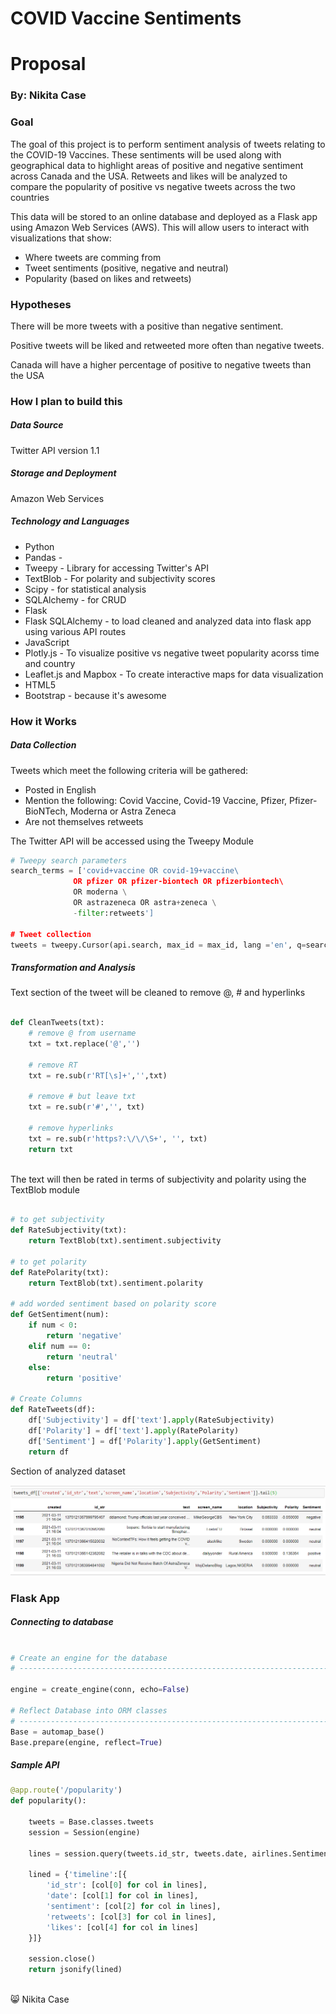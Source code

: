 # COVID Vaccine Sentiments 
# Proposal 

### By: Nikita Case


### Goal
The goal of this project is to perform sentiment analysis of tweets relating to the COVID-19 Vaccines. These sentiments will be used along with geographical data to highlight areas of positive and negative sentiment across Canada and the USA. Retweets and likes will be analyzed to compare the popularity of positive vs negative tweets across the two countries

This data will be stored to an online database and deployed as a Flask app using Amazon Web Services (AWS). This will allow users to interact with visualizations that show:
* Where tweets are comming from
* Tweet sentiments (positive, negative and neutral)
* Popularity (based on likes and retweets) 


### Hypotheses

There will be more tweets with a positive than negative sentiment.

Positive tweets will be liked and retweeted more often than negative tweets.

Canada will have a higher percentage of positive to negative tweets than the USA


### How I plan to build this

##### Data Source
Twitter API version 1.1

##### Storage and Deployment
Amazon Web Services

##### Technology and Languages
* Python
* Pandas - 
* Tweepy - Library for accessing Twitter's API
* TextBlob  - For polarity and subjectivity scores
* Scipy - for statistical analysis
* SQLAlchemy - for CRUD
* Flask
* Flask SQLAlchemy - to load cleaned and analyzed data into flask app using various API routes
* JavaScript
* Plotly.js - To visualize positive vs negative tweet popularity acorss time and country
* Leaflet.js and Mapbox - To create interactive maps for data visualization
* HTML5 
* Bootstrap - because it's awesome


### How it Works

##### Data Collection

Tweets which meet the following criteria will be gathered: 
- Posted in English
- Mention the following: Covid Vaccine, Covid-19 Vaccine, Pfizer, Pfizer-BioNTech, Moderna or Astra Zeneca
- Are not themselves retweets

The Twitter API will be accessed using the Tweepy Module 

```python 
# Tweepy search parameters
search_terms = ['covid+vaccine OR covid-19+vaccine\ 
              OR pfizer OR pfizer-biontech OR pfizerbiontech\ 
              OR moderna \
              OR astrazeneca OR astra+zeneca \
              -filter:retweets']

# Tweet collection
tweets = tweepy.Cursor(api.search, max_id = max_id, lang ='en', q=search_terms, tweet_mode='extended').items(limit)
```

##### Transformation and Analysis

Text section of the tweet will be cleaned to remove @, # and hyperlinks

```python 

def CleanTweets(txt): 
    # remove @ from username
    txt = txt.replace('@','')    
    
    # remove RT    
    txt = re.sub(r'RT[\s]+','',txt)
    
    # remove # but leave txt
    txt = re.sub(r'#','', txt)
    
    # remove hyperlinks
    txt = re.sub(r'https?:\/\/\S+', '', txt)
    return txt
    
```

The text will then be rated in terms of subjectivity and polarity using the TextBlob module

```python 

# to get subjectivity 
def RateSubjectivity(txt):
    return TextBlob(txt).sentiment.subjectivity
    
# to get polarity
def RatePolarity(txt):
    return TextBlob(txt).sentiment.polarity
    
# add worded sentiment based on polarity score
def GetSentiment(num):
    if num < 0: 
        return 'negative' 
    elif num == 0:
        return 'neutral'
    else:
        return 'positive'
        
# Create Columns
def RateTweets(df):
    df['Subjectivity'] = df['text'].apply(RateSubjectivity)
    df['Polarity'] = df['text'].apply(RatePolarity)
    df['Sentiment'] = df['Polarity'].apply(GetSentiment)
    return df 

```

Section of analyzed dataset 

![tweets_df](herd-sentiment/static/images/ss-tweets_df.png)


### Flask App

##### Connecting to database

```python 

# Create an engine for the database
# ------------------------------------------------------------------------------

engine = create_engine(conn, echo=False)   

# Reflect Database into ORM classes
# ------------------------------------------------------------------------------
Base = automap_base()
Base.prepare(engine, reflect=True)

```


##### Sample API 

```python
@app.route('/popularity')
def popularity():

    tweets = Base.classes.tweets
    session = Session(engine)
    
    lines = session.query(tweets.id_str, tweets.date, airlines.Sentiment, tweets.retweet_count, tweets.tweet_favourite_count).all()

    lined = {'timeline':[{
        'id_str': [col[0] for col in lines], 
        'date': [col[1] for col in lines], 
        'sentiment': [col[2] for col in lines],
        'retweets': [col[3] for col in lines],
        'likes': [col[4] for col in lines]
    }]}

    session.close()
    return jsonify(lined)
    
```



:smile_cat: Nikita Case

